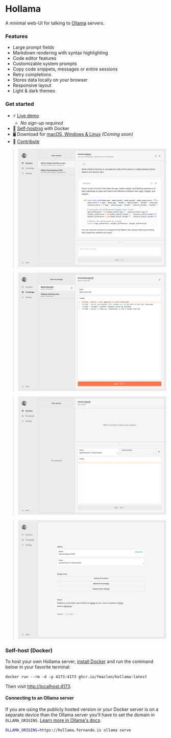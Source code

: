# Hollama

A minimal web-UI for talking to [Ollama](https://github.com/jmorganca/ollama/) servers.

### Features

- Large prompt fields
- Markdown rendering with syntax highlighting
- Code editor features
- Customizable system prompts
- Copy code snippets, messages or entire sessions
- Retry completions
- Stores data locally on your browser
- Responsive layout
- Light & dark themes

### Get started

- ⚡️ [Live demo](https://hollama.fernando.is)
  - _No sign-up required_
- 🐳 [Self-hosting](#self-host-docker) with Docker
- 🖥️ Download for [macOS, Windows & Linux](https://github.com/fmaclen/hollama/releases) _(Coming soon)_ 
- 🐞 [Contribute](CONTRIBUTING.md)

> ![session](tests/docs.test.ts-snapshots/session.png)

> ![knowledge](tests/docs.test.ts-snapshots/knowledge.png)

> ![session-new](tests/docs.test.ts-snapshots/session-new.png)

> ![settings](tests/docs.test.ts-snapshots/settings.png)

### Self-host (Docker)

To host your own Hollama server, [install Docker](https://www.docker.com/products/docker-desktop/) and run the command below in your favorite terminal:

```shell
docker run --rm -d -p 4173:4173 ghcr.io/fmaclen/hollama:latest
```

Then visit [http://localhost:4173](http://localhost:4173).

#### Connecting to an Ollama server

If you are using the publicly hosted version or your Docker server is on a separate device than the Ollama server you'll have to set the domain in `OLLAMA_ORIGINS`. [Learn more in Ollama's docs](https://github.com/ollama/ollama/blob/main/docs/faq.md#how-do-i-configure-ollama-server).

```bash
OLLAMA_ORIGINS=https://hollama.fernando.is ollama serve
```

